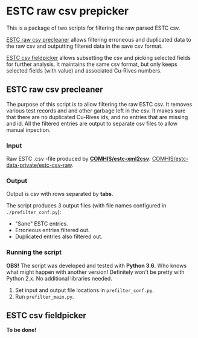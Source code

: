 # ESTC raw csv prepicker

This is a package of two scripts for filtering the raw parsed ESTC csv.

[ESTC raw csv precleaner](#estc-raw-csv-precleaner) allows filtering erroneous and duplicated data to the raw csv and outputting filtered data in the save csv format.

[ESTC csv fieldpicker](#estc-csv-fieldpicker) allows subsetting the csv and picking selected fields for further analysis. It maintains the same csv format, but only keeps selected fields (with value) and associated Cu-Rives numbers.

## ESTC raw csv precleaner

The purpose of this script is to allow filtering the raw ESTC csv. It removes various test records and and other garbage left in the csv. It makes sure that there are no duplicated Cu-Rives ids, and no entries that are missing and id. All the filtered entries are output to separate csv files to allow manual inpection.

### Input

Raw ESTC .csv -file produced by **[COMHIS/estc-xml2csv](https://github.com/COMHIS/estc-xml2csv)**. [COMHIS/estc-data-private/estc-csv-raw](https://github.com/COMHIS/estc-data-private/tree/master/estc-csv-raw).

### Output

Output is csv with rows separated by **tabs**.

The script produces 3 output files (with file names configured in `./prefilter_conf.py`):
* "Sane" ESTC entries.
* Erroneous entries filtered out.
* Duplicated entries also filtered out.

### Running the script

**OBS!** The script was developed and tested with **Python 3.6**. Who knows what might happen with another version! Definitely won't be pretty with Python 2.x. No additional libraries needed.

1) Set input and output file locations in `prefilter_conf.py`.
2) Run `prefilter_main.py`.

## ESTC csv fieldpicker

**To be done!**
